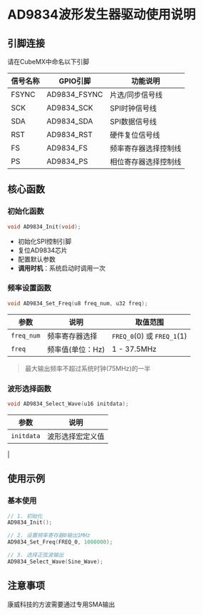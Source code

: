 # AD9834波形发生器驱动使用说明

## 引脚连接
请在CubeMX中命名以下引脚  

| 信号名称 | GPIO引脚       | 功能说明               |
|----------|----------------|------------------------|
| FSYNC    | AD9834_FSYNC | 片选/同步信号线        |
| SCK      | AD9834_SCK   | SPI时钟信号线          |
| SDA      | AD9834_SDA   | SPI数据信号线          |
| RST      | AD9834_RST   | 硬件复位信号线         |
| FS       | AD9834_FS    | 频率寄存器选择控制线   |
| PS       | AD9834_PS    | 相位寄存器选择控制线   |

## 核心函数

### 初始化函数
```c
void AD9834_Init(void);
```
- 初始化SPI控制引脚
- 复位AD9834芯片
- 配置默认参数
- **调用时机**：系统启动时调用一次

### 频率设置函数
```c
void AD9834_Set_Freq(u8 freq_num, u32 freq);
```
| 参数       | 说明                         | 取值范围      |
|------------|------------------------------|--------------|
| `freq_num` | 频率寄存器选择               | `FREQ_0`(0) 或 `FREQ_1`(1) |
| `freq`     | 频率值(单位：Hz)             | 1 - 37.5MHz  |

> 最大输出频率不超过系统时钟(75MHz)的一半

### 波形选择函数
```c
void AD9834_Select_Wave(u16 initdata);
```
| 参数        | 说明                |
|-------------|---------------------|
| `initdata`  | 波形选择宏定义值    |
|
## 使用示例

### 基本使用
```c
// 1. 初始化
AD9834_Init();

// 2. 设置频率寄存器0输出1MHz
AD9834_Set_Freq(FREQ_0, 1000000);

// 3. 选择正弦波输出
AD9834_Select_Wave(Sine_Wave);
```

## 注意事项
  康威科技的方波需要通过专用SMA输出
